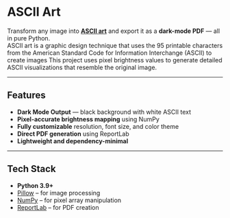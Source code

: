 # ASCII Art

Transform any image into **[ASCII art](https://en.wikipedia.org/wiki/ASCII_art)** and export it as a **dark-mode PDF** — all in pure Python.  
ASCII art is a graphic design technique that uses the 95 printable characters from the American Standard Code for Information Interchange (ASCII) to create images
This project uses pixel brightness values to generate detailed ASCII visualizations that resemble the original image.

---

## Features
- **Dark Mode Output** — black background with white ASCII text  
- **Pixel-accurate brightness mapping** using NumPy  
- **Fully customizable** resolution, font size, and color theme  
- **Direct PDF generation** using ReportLab  
- **Lightweight and dependency-minimal**  

---

## Tech Stack
- **Python 3.9+**
- [Pillow](https://pillow.readthedocs.io/) – for image processing  
- [NumPy](https://numpy.org/) – for pixel array manipulation  
- [ReportLab](https://www.reportlab.com/) – for PDF creation  
